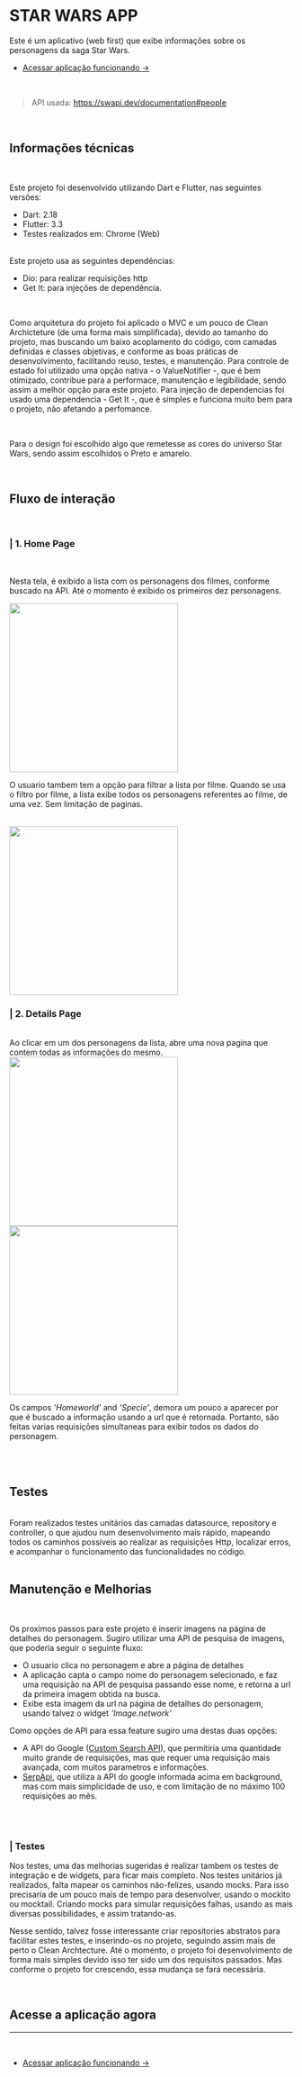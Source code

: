 # STAR WARS APP

Este é um aplicativo (web first) que exibe informações sobre os personagens da saga Star Wars.

- [Acessar aplicação funcionando →](https://starwars-s.web.app/#/)

<br>

> API usada: https://swapi.dev/documentation#people

<br>

## **Informações técnicas**

<br>

Este projeto foi desenvolvido utilizando Dart e Flutter, nas seguintes versões:
- Dart: 2.18
- Flutter: 3.3
- Testes realizados em: Chrome (Web)

<br>
Este projeto usa as seguintes dependências:

- Dio: para realizar requisições http
- Get It: para injeções de dependência.

<br>

Como arquitetura do projeto foi aplicado o MVC e um pouco de Clean Archicteture (de uma forma mais simplificada), devido ao tamanho do projeto, mas buscando um baixo acoplamento do código, com camadas definidas e classes objetivas, e conforme as boas práticas de desenvolvimento, facilitando reuso, testes, e manutenção. Para controle de estado foi utilizado uma opção nativa - o ValueNotifier -, que é bem otimizado, contribue para a performace, manutenção e legibilidade, sendo assim a melhor opção para este projeto. Para injeção de dependencias foi usado uma dependencia - Get It -, que é simples e funciona muito bem para o projeto, não afetando a perfomance.

<br>

Para o design foi escolhido algo que remetesse as cores do universo Star Wars, sendo assim escolhidos o Preto e amarelo.

<br>

## **Fluxo de interação**

<br>

 ###  **| 1. Home Page**

<br>

Nesta tela, é exibido a lista com os personagens dos filmes, conforme buscado na API. Até o momento é exibido os primeiros dez personagens. 

<img src="screenshots/img1.png"  width=300>

<br>

O usuario tambem tem a opção para filtrar a lista por filme. Quando se usa o filtro por filme, a lista exibe todos os personagens referentes ao filme, de uma vez. Sem limitação de paginas.

<br>

<img src="screenshots/video1.gif"  width=300>

<br>

 ###  **| 2. Details Page**

<br>
Ao clicar em um dos personagens da lista, abre uma nova pagina que contem todas as informações do mesmo.


<br>

<img src="screenshots/img2.png"  width=300>

<br>

<img src="screenshots/video2.gif"  width=300>

 Os campos _'Homeworld'_ and _'Specie'_, demora um pouco a aparecer por que é buscado a informação usando a url que é retornada. Portanto, são feitas varias requisições simultaneas para exibir todos os dados do personagem.


<br>
<br>

## **Testes**


<br>
Foram realizados testes unitários das camadas datasource, repository e controller, o que ajudou num desenvolvimento mais rápido, mapeando todos os caminhos possiveis ao realizar as requisições Http, localizar erros, e acompanhar o funcionamento das funcionalidades no código.

<br>
<br>

## **Manutenção e Melhorias**

<br>

Os proximos passos para este projeto é inserir imagens na página de detalhes do personagem. Sugiro utilizar uma API de pesquisa de imagens, que poderia seguir o seguinte fluxo:

 - O usuario clica no personagem e abre a página de detalhes
 - A aplicação capta o campo nome do personagem selecionado, e faz uma requisição na API de pesquisa passando esse nome, e retorna a url da primeira imagem obtida na busca.
 - Exibe esta imagem da url na página de detalhes do personagem, usando talvez o widget _'Image.network'_ 

Como opções de API para essa feature sugiro uma destas duas opções: 

- A API do Google ([Custom Search API](https://developers.google.com/custom-search/v1/reference/rest?hl=pt-br)), que permitiria uma quantidade muito grande de requisições, mas que requer uma requisição mais avançada, com muitos parametros e informações.
- [SerpApi](https://serpapi.com/images-results), que utiliza a API do google informada acima em background, mas com mais simplicidade de uso, e com limitação de no máximo 100 requisições ao mês.

<br>
<br> 

 ###  **| Testes**
 
Nos testes, uma das melhorias sugeridas é realizar tambem os testes de integração e de widgets, para ficar mais completo. Nos testes unitários já realizados, falta mapear os caminhos não-felizes, usando mocks. Para isso precisaria de um pouco mais de tempo para desenvolver, usando o mockito ou mocktail. Criando mocks para simular requisições falhas, usando as mais diversas possibilidades, e assim tratando-as.

Nesse sentido, talvez fosse interessante criar repositories abstratos para facilitar estes testes, e inserindo-os no projeto, seguindo assim mais de perto o Clean Archtecture. Até o momento, o projeto foi desenvolvimento de forma mais simples devido isso ter sido um dos requisitos passados. Mas conforme o projeto for crescendo, essa mudança se fará necessária.



<br>

## **Acesse a aplicação agora**
----

<br>

- [Acessar aplicação funcionando →](https://starwars-s.web.app/#/)
